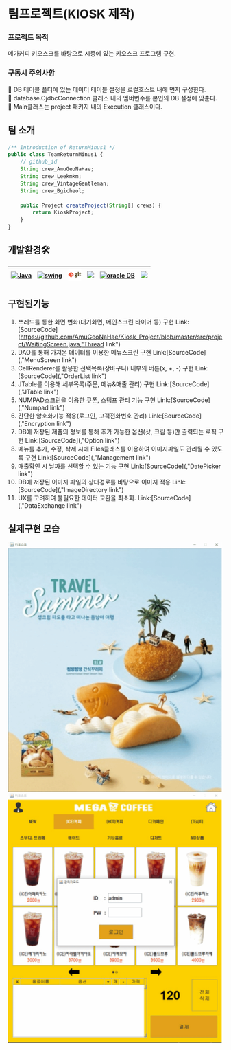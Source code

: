 # 팀프로젝트(KIOSK 제작)

### 프로젝트 목적

 메가커피 키오스크를 바탕으로 시중에 있는 키오스크 프로그램 구현.

### 구동시 주의사항
 
💬 DB 테이블 폴더에 있는 데이터 테이블 설정을 로컬호스트 내에 먼저 구성한다. <br>
💬 database.OjdbcConnection 클래스 내의 멤버변수를 본인의 DB 설정에 맞춘다. <br>
💬 Main클래스는 project 패키지 내의 Execution 클래스이다. <br>

## 팀 소개
```javascript 
/** Introduction of ReturnMinus1 */  
public class TeamReturnMinus1 {
	// github_id
	String crew_AmuGeoNaHae;
	String crew_Leekmkm;
	String crew_VintageGentleman;
	String crew_Bgicheol;
	
	public Project createProject(String[] crews) {
		return KioskProject;
	}
}
``` 
## 개발환경🛠️
| [<img src="https://i.namu.wiki/i/SYrBI_p_biVutwbD1BAgay_FQMbcUHSvomKVjKnhZiIc0i_BlCRiYyPN0aB8Ye8aoD5S4YQaXy8o5YvA8nHa1ppT408YHFz0U3LmH8ZQUmD--npomEE5Ex4vhEH5DHXNQ7nmfanMyaoUKJ6QZK3niQ.svg" alt="Java" width="30">](https://www.oracle.com/) |  [<img src="https://mpng.subpng.com/20180509/jpw/kisspng-swing-graphical-user-interface-javafx-java-foundat-5af37e6e6700f8.6663967215259070544219.jpg" alt="swing" width="30">](https:///www.oracle.com/) | [<img src="https://raw.githubusercontent.com/github/explore/80688e429a7d4ef2fca1e82350fe8e3517d3494d/topics/git/git.png" alt="Git" width="30">](https://git-scm.com/) |  [<img src="https://www.eclipse.org/downloads/assets/public/images/logo-eclipse.png" width="30">](https://www.eclipse.org/) | [<img src="https://i.namu.wiki/i/RG9FxI230sOdulAeM6NgoU8pro9a27mCR9ZnkCtTVaAW0xdE59ewXvDXlFPj9BneL9xHshhiGizHd38W3_TbQmElm1x3HnIc5jow_JVQKVL1qVXQOoB-qkUsFQAKq_rzc3kKLDD4uK4BwUCM1B4vzA.webp" alt="oracle DB" width="60">](https://www.oracle.com/) | [<img src="https://avatars.githubusercontent.com/u/9919?s=200&v=4" width="30">](https://github.com/)  |
|---|---|---|---|---|---|

## 구현된기능
1. 쓰레드를 통한 화면 변화(대기화면, 메인스크린 타이머 등) 구현
Link:[SourceCode](https://github.com/AmuGeoNaHae/Kiosk_Project/blob/master/src/project/WaitingScreen.java,"Thread link")
2. DAO를 통해 가져온 데이터를 이용한 메뉴스크린 구현 
Link:[SourceCode](,"MenuScreen link")
3. CellRenderer를 활용한 선택목록(장바구니) 내부의 버튼(x, +, -) 구현 
Link:[SourceCode](,"OrderList link")
4. JTable를 이용해 세부목록(주문, 메뉴&매출 관리) 구현
Link:[SourceCode](,"JTable link")
5. NUMPAD스크린을 이용한 쿠폰, 스탬프 관리 기능 구현 
Link:[SourceCode](,"Numpad link")
6. 간단한 암호화기능 적용(로그인, 고객전화번호 관리)
Link:[SourceCode](,"Encryption link")
7. DB에 저장된 제품의 정보를 통해 추가 가능한 옵션(샷, 크림 등)만 출력되는 로직 구현
Link:[SourceCode](,"Option link")
8. 메뉴를 추가, 수정, 삭제 시에 Files클래스를 이용하여 이미지파일도 관리될 수 있도록 구현
Link:[SourceCode](,"Management link")
9. 매출확인 시 날짜를 선택할 수 있는 기능 구현
Link:[SourceCode](,"DatePicker link")
10. DB에 저장된 이미지 파일의 상대경로를 바탕으로 이미지 적용
Link:[SourceCode](,"ImageDirectory link")
11. UX를 고려하여 불필요한 데이터 교환을 최소화.
Link:[SourceCode](,"DataExchange link")

## 실제구현 모습
<img src=".\images\Example_Images\PaymentFlow.gif" alt="결제 흐름" width="500">  <img src=".\images\Example_Images\ManagerFlow.gif" alt="관리자모드 흐름" width="500" >

